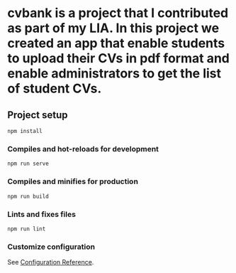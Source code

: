 # cvbank is a project that I contributed as part of my LIA. In this project we created an app that enable students to upload their CVs in pdf format and enable administrators to get the list of student CVs. 

## Project setup
```
npm install
```

### Compiles and hot-reloads for development
```
npm run serve
```

### Compiles and minifies for production
```
npm run build
```

### Lints and fixes files
```
npm run lint
```

### Customize configuration
See [Configuration Reference](https://cli.vuejs.org/config/).
